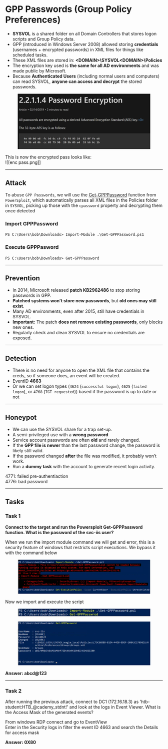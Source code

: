 # GPP Passwords (Group Policy Preferences)

* **SYSVOL** is a shared folder on all Domain Controllers that stores logon scripts and Group Policy data.
* GPP (introduced in Windows Server 2008) allowed storing **credentials** (usernames + encrypted passwords) in XML files for things like scheduled tasks.
* These XML files are stored in: **\<DOMAIN>\SYSVOL\<DOMAIN>\Policies**
* The encryption key used is **the same for all AD environments** and was made public by Microsoft.
* Because **Authenticated Users** (including normal users and computers) can read SYSVOL, **anyone can access and decrypt** the stored passwords.

<figure><img src="../../../.gitbook/assets/aes key.png" alt=""><figcaption></figcaption></figure>

This is now the encrypted pass looks like:\
!\[\[enc pass.png]]

***

## Attack

To abuse `GPP Passwords`, we will use the [Get-GPPPassword](https://github.com/PowerShellMafia/PowerSploit/blob/master/Exfiltration/Get-GPPPassword.ps1) function from `PowerSploit`, which automatically parses all XML files in the Policies folder in `SYSVOL`, picking up those with the `cpassword` property and decrypting them once detected

### Import GPPPassword

```powershell-session
PS C:\Users\bob\Downloads> Import-Module .\Get-GPPPassword.ps1
```

### Execute GPPPasword

```powershell-session
PS C:\Users\bob\Downloads> Get-GPPPassword
```

***

## Prevention

* In 2014, Microsoft released **patch KB2962486** to stop storing passwords in GPP.
* **Patched systems won't store new passwords**, but **old ones may still exist**.
* Many AD environments, even after 2015, still have credentials in SYSVOL.
* **Important:** The patch **does not remove existing passwords**, only blocks new ones.
* Regularly check and clean SYSVOL to ensure no credentials are exposed.

***

## Detection

* There is no need for anyone to open the XML file that contains the creds, so if someone does, an event will be created.
* EventID **4663**
* Or we can set logon types (`4624` (`successful logon`), `4625` (`failed logon`), or `4768` (`TGT requested`)) based if the password is up to date or not

***

## Honeypot

* We can use the SYSVOL share for a trap set-up.
* A semi-privileged use with a **wrong password**
* Service account passwords are often **old** and rarely changed.
* If the **GPP file is newer** than the last password change, the password is likely still valid.
* If the password changed **after** the file was modified, it probably won’t work.
* Run a **dummy task** with the account to generate recent login activity.

4771: failed pre-authentiaction\
4776: bad password

***

## Tasks

### Task 1

**Connect to the target and run the Powersploit Get-GPPPassword function. What is the password of the svc-iis user?**

When we run the import module command we will get and error, this is a security feature of windows that restricts script executions. We bypass it with the command below

<figure><img src="../../../.gitbook/assets/Pasted image 20250407114515.png" alt=""><figcaption></figcaption></figure>

Now we import and execute the script

<div align="left"><figure><img src="../../../.gitbook/assets/Pasted image 20250407114609.png" alt=""><figcaption></figcaption></figure></div>

<figure><img src="../../../.gitbook/assets/Pasted image 20250407114631.png" alt=""><figcaption></figcaption></figure>

**Answer: abcd@123**

***

### Task 2

After running the previous attack, connect to DC1 (172.16.18.3) as 'htb-student:HTB\_@cademy\_stdnt!' and look at the logs in Event Viewer. What is the Access Mask of the generated events?

From windows RDP connect and go to EventView\
Enter in the Security logs in filter the event ID 4663 and search the Details for access mask

**Answer: 0X80**
